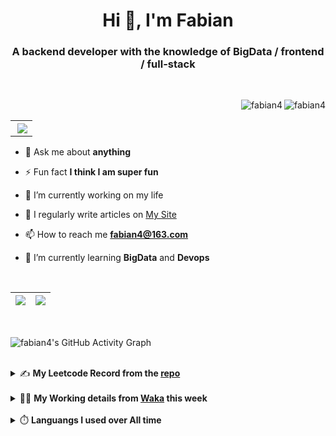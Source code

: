 <h1 align="center">Hi 👋, I'm Fabian</h1>
<h3 align="center">A backend developer with the knowledge of BigData / frontend / full-stack</h3>

<br/>

<img align="right" src="https://komarev.com/ghpvc/?username=fabian4&label=views&color=0e75b6&style=flat" alt="fabian4" /><img align="right" src="https://img.shields.io/badge/Author-fabian4-orange?logo=Dark%20Reader" alt="fabian4" />

<br/>

<table align="right" border="0.5"><tr><th><img align="right"  src="https://github-readme-stats.vercel.app/api/top-langs/?username=fabian4&layout=compact&theme=buefy&hide_border=true"/</th></tr></table>

- 💬 Ask me about **anything**

- ⚡ Fun fact **I think I am super fun**

- 🔭 I’m currently working on my life

- 📝 I regularly write articles on [My Site](https://fabian4.site/)

- 📫 How to reach me **fabian4@163.com**

- 🌱 I’m currently learning **BigData** and **Devops** 

<!-- - 📄 Know about my Daily details on [My Personal Blog Galllery](https://fabian4.github.io/gallery/) -->

<br/>

|  <img align="center" src="https://github-readme-streak-stats.herokuapp.com/?user=fabian4&theme=gruvbox_duo&currStreakNum=2FD3EB&fire=pink&sideLabels=F00&hide_border=true&date_format=[Y.]n.j" /> |  <img align="center" src="https://github-readme-stats.vercel.app/api?username=fabian4&count_private=true&show_icons=true&theme=flag-india&show_owner=true&hide_border=true" />|
| ------------- | ------------- |

<br/>

![fabian4's GitHub Activity Graph](https://github-readme-activity-graph.cyclic.app/graph?username=fabian4&theme=github-light)

<br/>
<details>
  <summary>✍️ <b>My Leetcode Record from the <a href="https://github.com/fabian4/leetcode">repo</a></b></summary>
 
 ---
  
|[![Leetcode Stats](https://leetcard.jacoblin.cool/fabianbao?theme=light&font=Zen%20Kurenaido&ext=heatmap&site=cn&border=0)](https://leetcode-cn.com/u/fabianbao/)|
| ------------- |
  
<!--|[![Leetcode Stats](https://leetcard.jacoblin.cool/fabianbao?theme=light&font=Bubbler%20One&ext=heatmap&site=cn&border=0)](https://leetcode-cn.com/u/fabianbao/)|[![fabian's LeetCode Stats](https://leetcode-stats.vercel.app/api?username=fabian)](https://leetcode-cn.com/u/fabianbao/)|
| ------------- | ------------- | -->
  
|![image](https://user-images.githubusercontent.com/60428924/216034888-f8b4b00e-da4c-486c-9872-e4a18b9c6325.png)|
| ------------- |
|![image](https://user-images.githubusercontent.com/60428924/216035023-02273762-0103-4d59-affc-23d4d0c18d1d.png)|
  
</details>

<br/>

<details>
  <summary>👨‍💻 <b>My Working details from <a href="https://wakatime.com/@fabian4">Waka</a> this week</b></summary>

---

<!--START_SECTION:waka-->
![Code Time](http://img.shields.io/badge/Code%20Time-407%20hrs%204%20mins-blue)

**I'm an Early 🐤** 

```text
🌞 Morning                720 commits         █████████░░░░░░░░░░░░░░░░   36.14 % 
🌆 Daytime                605 commits         ████████░░░░░░░░░░░░░░░░░   30.37 % 
🌃 Evening                648 commits         ████████░░░░░░░░░░░░░░░░░   32.53 % 
🌙 Night                  19 commits          ░░░░░░░░░░░░░░░░░░░░░░░░░   00.95 % 
```
📅 **I'm Most Productive on Wednesday** 

```text
Monday                   325 commits         ████░░░░░░░░░░░░░░░░░░░░░   16.32 % 
Tuesday                  307 commits         ████░░░░░░░░░░░░░░░░░░░░░   15.41 % 
Wednesday                352 commits         ████░░░░░░░░░░░░░░░░░░░░░   17.67 % 
Thursday                 289 commits         ████░░░░░░░░░░░░░░░░░░░░░   14.51 % 
Friday                   322 commits         ████░░░░░░░░░░░░░░░░░░░░░   16.16 % 
Saturday                 176 commits         ██░░░░░░░░░░░░░░░░░░░░░░░   08.84 % 
Sunday                   221 commits         ███░░░░░░░░░░░░░░░░░░░░░░   11.09 % 
```


📊 **This Week I Spent My Time On** 

```text
💬 Programming Languages: 
Java                     2 hrs 8 mins        ██████████░░░░░░░░░░░░░░░   39.77 % 
XML                      1 hr 26 mins        ███████░░░░░░░░░░░░░░░░░░   26.92 % 
YAML                     42 mins             ███░░░░░░░░░░░░░░░░░░░░░░   13.10 % 
HTML                     39 mins             ███░░░░░░░░░░░░░░░░░░░░░░   12.29 % 
textmate                 21 mins             ██░░░░░░░░░░░░░░░░░░░░░░░   06.56 % 

🔥 Editors: 
IntelliJ                 4 hrs 20 mins       ████████████████████░░░░░   80.93 % 
WebStorm                 40 mins             ███░░░░░░░░░░░░░░░░░░░░░░   12.45 % 
GoLand                   21 mins             ██░░░░░░░░░░░░░░░░░░░░░░░   06.62 % 

💻 Operating System: 
Mac                      5 hrs 22 mins       █████████████████████████   100.00 % 
```


<!--END_SECTION:waka-->
  
</details>

<br/>

<details>
  <summary>⏱️ <b>Languangs I used over All time</b></summary>
  
---
  
![languages all time](https://wakatime.com/share/@32ef5ac6-eac5-4886-805c-ce9fe059857e/efc24c85-e478-4696-bcbd-c5669145b831.svg)
  
</details>
